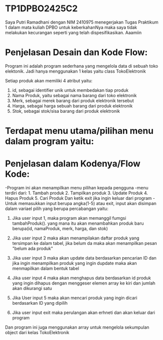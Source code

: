 # TP1DPBO2425C2

 Saya Putri Ramadhani dengan NIM 2410975 menegerjakan Tugas Praktikum 1 dalam mata kuliah DPBO
 untuk keberkahanNya maka saya tidak melakukan kecurangan seperti yang telah dispesifikasikan.
 Aaamiin  


 # Penjelasan Desain dan Kode Flow:

 Program ini adalah program sederhana yang mengelola data di sebuah toko elektonik. Jadi hanya menggunakan 1 kelas yaitu   class  TokoElektronik
 
 Setiap produk akan memiliki 4 atribut yaitu:
 1. id, sebagai identifier unik untuk membedakan tiap produk
 2. Nama Produk, yaitu sebagai nama barang dari toko elektronik
 3. Merk, sebagai merek barang dari produk elektronik tersebut
 4. Harga, sebagai harga sebuah barang dari produk elektronik
 5. Stok, sebagai stok/sisa barang dari produk elektronik

 # Terdapat menu utama/pilihan menu dalam program yaitu:

# Penjelasan dalam Kodenya/Flow Kode:
 -Program ini akan menampilkan menu pilihan kepada pengguna
 -menu terdiri dari: 1. Tambah produk
                     2. Tampilkan produk
                     3. Update Produk
                     4. Hapus Produk
                     5. Cari Produk
                     Dan ketik exit jika ingin keluar dari program
 -Untuk memasukkan input berupa angka(1-5) atau exit, input akan disimpan dalam variael pilih yang berupa percabangan yaitu:

 1. Jika user input 1, maka program akan memanggil fumgsi tambahProduk(). yang mana itu akan menambahkan produk baru berupa(id, namaProduk, merk, harga, dan stok)

 2. Jika user input 2 maka akan menampilakan daftar produk yang tersimpan ke dalam tabel, jika belum da maka akan menampilkan pesan "belum ada produk"

 3. Jika user input 3 maka akan update data berdasarkan pencarian ID dan jika ingin menampilkan produk yang ingin dupdate maka akan menmapilkan dalam bentuk tabel

 4. Jika user input 4 maka akan menghapus data berdasarkan id produk yang ingin dihapus dengan menggeser elemen array ke kiri dan jumlah akan dikurangi satu

 5. Jika User input 5 maka akan mencari produk yang ingin dicari berdasarkan ID yang dipilih
  
 6. Jika user input exit maka perulangan akan erhneti dan akan keluar dari program

 
 Dan program ini juga menggunakan array untuk mengelola sekumpulan object dari kelas TokoElektronik

